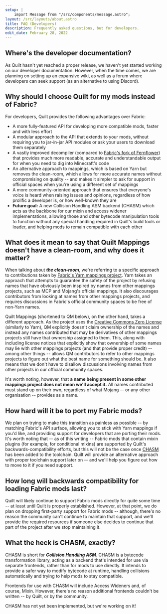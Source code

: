 ```yaml
---
setup: |
    import Message from "/src/components/message.astro";
layout: /src/layouts/about.astro
title: FAQ (Developers)
description: Frequently asked questions, but for developers.
edit_date: February 28, 2022
---
```


<Message>

## Where's the developer documentation?

As Quilt hasn't yet reached a proper release, we haven't yet started working on our developer documentation. However,
when the time comes, we are planning on setting up an expansive wiki, as well as a forum where developers can seek
support (as an alternative to using Discord).

</Message>
<Message>

## Why should I choose Quilt for my mods instead of Fabric?

For developers, Quilt provides the following advantages over Fabric:

-   A more fully-featured API for developing more compatible mods, faster and with less effort
-   A modular approach to the API that extends to your mods, without requiring you to jar-in-jar API modules or ask your
    users to download them separately
-   A vastly improved decompiler (compared to
    [Fabric's fork of Fernflower](https://github.com/FabricMC/intellij-fernflower)) that provides much more readable,
    accurate and understandable output for when you need to dig into Minecraft's code
-   An alternative approach to mappings, which is based on Yarn but removes the clean-room, which allows for more
    accurate names without compromising on quality -- and makes it simpler to ask for support in official spaces when
    you're using a different set of mappings
-   A more community-oriented approach that ensures that everyone's voice is heard when raising issues and opinions,
    regardless of how prolific a developer is, or how well-known they are
-   **Future goal:** A new Collision Handling ASM backend (CHASM) which acts as the backbone for our mixin and access
    widener implementations, allowing those and other bytecode manipulation tools to function without any special handling
    required in Quilt's build tools or loader, and helping mods to remain compatible with each other

</Message>
<Message>

## What does it mean to say that Quilt Mappings doesn't have a clean-room, and why does it matter?

When talking about _**the clean-room**_, we're referring to a specific approach to contributions taken by
[Fabric's Yarn mappings project](https://github.com/FabricMC/yarn). Yarn takes an approach that attempts to guarantee
the safety of the project by refusing names that have obviously been inspired by names from other mappings projects,
such as MCP and Mojang's official mappings. It also discourages contributors from looking at names from other mappings
projects, and requires discussions in Fabric's official community spaces to be free of non-Yarn names.

Quilt Mappings (shortened to QM below), on the other hand, takes a different approach. As the project uses the
[Creative Commons Zero License](https://creativecommons.org/share-your-work/public-domain/cc0/) (similarly to Yarn),
QM explicitly doesn't claim ownership of the names and instead any names contributed that may be derivatives of other
mappings projects still have that ownership assigned to them. This, along with including license notices that
explicitly show that ownership of some names may lie with other mappings projects (and that provide proper credit) --
among other things -- allows QM contributors to refer to other mappings projects to figure out what the best name for
something should be. It also means that we don't have to disallow discussions involving names from other projects in
our official community spaces.

It's worth noting, however, that **a name being present in some other mappings project does not mean we'll accept it.**
All names contributed must stand up on their own, regardless of what Mojang -- or any other organisation -- provides as
a name.

</Message>
<Message>

## How hard will it be to port my Fabric mods?

We plan on trying to make this transition as painless as possible -- by matching Fabric's API surface, allowing you to
stick with Yarn mappings if you'd like, and providing support for developers that are porting their mods. It's worth
noting that -- as of this writing -- Fabric mods that contain mixin plugins (for example, for conditional mixins) are
supported by Quilt's backwards-compatibility efforts, but this will not be the case once [CHASM](#CHASM) has been
added to the toolchain. Quilt will provide an alternative approach with proper toolchain support later on -- and we'll
help you figure out how to move to it if you need support.

</Message>
<Message>

## How long will backwards compatibility for loading Fabric mods last?

Quilt will likely continue to support Fabric mods directly for quite some time -- at least until Quilt is properly
established. However, at that point, we do plan on dropping first-party support for Fabric mods -- although, there's
no reason the community can't continue to maintain that support, and we'll provide the required resources if someone
else decides to continue that part of the project after we stop maintaining it.

</Message>
<Message>

<h2 id="CHASM">What the heck is CHASM, exactly?</h2>

CHASM is short for **_Collision Handling ASM_**. CHASM is a bytecode transformation library, acting as a backend that's
intended for use via separate frontends, rather than for mods to use directly. It intends to provide a safer way to
modify bytecode at runtime, handling collisions automatically and trying to help mods to stay compatible.

Frontends for use with CHASM will include Access Wideners and, of course, Mixin. However, there's no reason additional
frontends couldn't be written -- by Quilt, or by the community.

CHASM has not yet been implemented, but we're working on it!

</Message>
